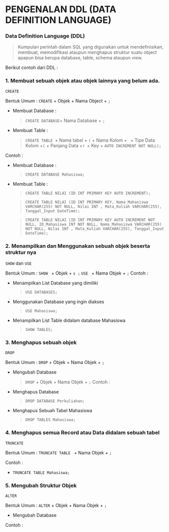 # PENGENALAN DDL (DATA DEFINITION LANGUAGE)

### Data Definition Language (DDL)

>Kumpulan perintah dalam SQL yang digunakan untuk mendefinisikan, membuat, memodifikasi ataupun menghapus struktur suatu object apapun bisa berupa database, table, schema ataupun view.

Berikut contoh dari DDL : 

### 1. **Membuat sebuah objek atau objek lainnya yang belum ada.**

  `CREATE`

  Bentuk Umum : `CREATE` + Objek + Nama Object + `;`
  
  - Membuat Database : 
    > `CREATE DATABASE`+ Nama Database + `;`
    
  - Membuat Table : 
    > `CREATE TABLE `+ Nama tabel + `(` + Nama Kolom +` ` + Tipe Data Kolom +`(` + Panjang Data +`) `+ Key + ` AUTO INCREMENT NOT NULL); `
   
  Contoh : 
  - Membuat Database : 
    > `CREATE DATABASE Mahasiswa;`

  - Membuat Table : 
    >`CREATE TABLE NILAI (ID INT PRIMARY KEY AUTO INCREMENT);`
    
    >`CREATE TABLE NILAI (ID INT PRIMARY KEY, Nama_Mahasiswa VARCHAR(255) NOT NULL, Nilai INT , Mata_Kuliah VARCHAR(255), Tanggal_Input DateTime);`
   
    >`CREATE TABLE NILAI (ID INT PRIMARY KEY AUTO INCREMENT NOT NULL, ID_Mahasiswa INT NOT NULL, Nama_Mahasiswa VARCHAR(255) NOT NULL, Nilai INT , Mata_Kuliah VARCHAR(255), Tanggal_Input DateTime);`

           
### 2. **Menampilkan dan Menggunakan sebuah objek beserta struktur nya**

  `SHOW` dan `USE`
  
  Bentuk Umum : `SHOW ` + Objek + `s ;`
                `USE ` + Nama Objek + `;`
  Contoh : 
  - Menampilkan List Database yang dimiliki 
    > `USE DATABASES;`
  - Menggunakan Database yang ingin diakses
    > `USE Mahasiswa;`
  - Menampilkan List Table didalam database Mahasiswa
    > `SHOW TABLES;`
   
### 3. **Menghapus sebuah objek**

  `DROP`

  Bentuk Umum : `DROP` + Objek + Nama Objek + `;`
  - Mengubah Database
    > `DROP` + Objek + Nama Objek + `;`
  Contoh : 
  
  - Menghapus Database
    > `DROP DATABASE Perkuliahan;`
  - Menghapus Sebuah Tabel Mahasiswa
    > `DROP TABLES Mahasiswa;`

### 4. **Menghapus semua Record atau Data didalam sebuah tabel**

  `TRUNCATE`

  Bentuk Umum : `TRUNCATE TABLE ` + Nama Objek + `;`
   
  Contoh : 
  - `TRUNCATE TABLE Mahasiswa;`

### 5. **Mengubah Struktur Objek**

  `ALTER`

  Bentuk Umum : `ALTER` + Objek + Nama Objek + `;`
  
  - Mengubah Database
   > 
  Contoh : 
  


